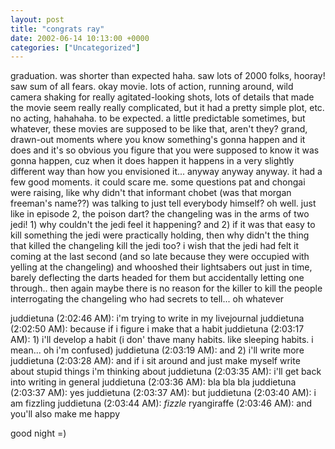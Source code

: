 ```yaml
---
layout: post
title: "congrats ray"
date: 2002-06-14 10:13:00 +0000
categories: ["Uncategorized"]
---
```


graduation. was shorter than expected haha. saw lots of 2000 folks, hooray! saw sum of all fears. okay movie. lots of action, running around, wild camera shaking for really agitated-looking shots, lots of details that made the movie seem really really complicated, but it had a pretty simple plot, etc. no acting, hahahaha. to be expected. a little predictable sometimes, but whatever, these movies are supposed to be like that, aren't they? grand, drawn-out moments where you know something's gonna happen and it does and it's so obvious you figure that you were supposed to know it was gonna happen, cuz when it does happen it happens in a very slightly different way than how you envisioned it... anyway anyway anyway. it had a few good moments. it could scare me. some questions pat and chongai were raising, like why didn't that informant chobet (was that morgan freeman's name??) was talking to just tell everybody himself? oh well. just like in episode 2, the poison dart? the changeling was in the arms of two jedi! 1) why couldn't the jedi feel it happening? and 2) if it was that easy to kill something the jedi were practically holding, then why didn't the thing that killed the changeling kill the jedi too? i wish that the jedi had felt it coming at the last second (and so late because they were occupied with yelling at the changeling) and whooshed their lightsabers out just in time, barely deflecting the darts headed for them but accidentally letting one through.. then again maybe there is no reason for the killer to kill the people interrogating the changeling who had secrets to tell... oh whatever

juddietuna (2:02:46 AM): i'm trying to write in my livejournal
juddietuna (2:02:50 AM): because if i figure i make that a habit
juddietuna (2:03:17 AM): 1) i'll develop a habit (i don' thave many habits. like sleeping habits. i mean... oh i'm confused)
juddietuna (2:03:19 AM): and 2) i'll write more
juddietuna (2:03:28 AM): and if i sit around and just make myself write about stupid things i'm thinking about
juddietuna (2:03:35 AM): i'll get back into writing in general 
juddietuna (2:03:36 AM): bla bla bla 
juddietuna (2:03:37 AM): yes
juddietuna (2:03:37 AM): but 
juddietuna (2:03:40 AM): i am fizzling 
juddietuna (2:03:44 AM): *fizzle*
ryangiraffe (2:03:46 AM): and you'll also make me happy

good night =)